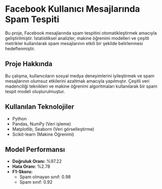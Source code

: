 # Facebook Kullanıcı Mesajlarında Spam Tespiti

Bu proje, Facebook mesajlarında spam tespitini otomatikleştirmek amacıyla geliştirilmiştir. İstatistiksel analizler, makine öğrenimi modelleri ve çeşitli metrikler kullanılarak spam mesajlarının etkili bir şekilde belirlenmesi hedeflenmiştir.

## Proje Hakkında

Bu çalışma, kullanıcıların sosyal medya deneyimlerini iyileştirmek ve spam mesajlarının olumsuz etkilerini azaltmak amacıyla yapılmıştır. Çeşitli veri madenciliği teknikleri ve makine öğrenimi algoritmaları kullanılarak bir spam tespit modeli oluşturulmuştur.

## Kullanılan Teknolojiler
- Python
- Pandas, NumPy (Veri işleme)
- Matplotlib, Seaborn (Veri görselleştirme)
- Scikit-learn (Makine Öğrenimi)

## Model Performansı
- **Doğruluk Oranı:** %97.22
- **Hata Oranı:** %2.78
- **F1-Skoru:**
  - Spam olmayan sınıf: 0.98
  - Spam sınıf: 0.92
